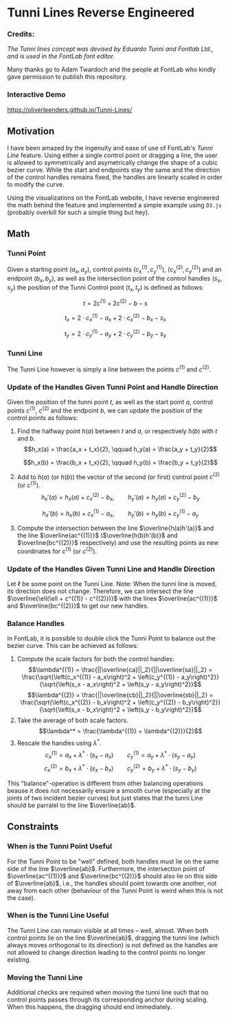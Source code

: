 # Tunni Lines Reverse Engineered

### Credits:
_The Tunni lines concept was devised by Eduardo Tunni and Fontlab Ltd., and is used in the FontLab
font editor._

Many thanks go to Adam Twardoch and the people at FontLab who kindly gave permission to publish this
repository.

### Interactive Demo

https://oliverleenders.github.io/Tunni-Lines/

## Motivation

I have been amazed by the ingenuity and ease of use of FontLab's _Tunni Line_ feature. Using either
a single control point or dragging a line, the user is allowed to symmetrically and asymetrically
change the shape of a cubic bezier curve. While the start and endpoints stay the same and the
direction of the control handles remains fixed, the handles are linearly scaled in order to modify
the curve.

Using the visualizations on the FontLab website, I have reverse engineered the math behind the
feature and implemented a simple example using `D3.js` (probably overkill for such a simple thing
but hey).

## Math

### Tunni Point

Given a starting point $(a_x, a_y)$, control points $(c_x^{(1)}, c_y^{(1)})$,
$(c_x^{(2)}, c_y^{(2)})$ and an endpoint $(b_x, b_y)$, as well as the intersection point of the
control handles $(s_x, s_y)$ the position of the Tunni Control point $(t_x, t_y)$ is defined as
follows:

$$t = 2 c^{(1)} + 2 c^{(2)} - b - s$$

$$t_x = 2 \cdot c_x^{(1)} - a_x + 2 \cdot c_x^{(2)} - b_x - s_x$$

$$t_y = 2 \cdot c_y^{(1)} - a_y + 2 \cdot c_y^{(2)} - b_y - s_y$$

### Tunni Line

The Tunni Line however is simply a line between the points $c^{(1)}$ and $c^{(2)}$.

### Update of the Handles Given Tunni Point and Handle Direction

Given the position of the tunni point $t$, as well as the start point $a$, control points
$c^{(1)}$, $c^{(2)}$ and the endpoint $b$, we can update the position of the control points as
follows:

1. Find the halfway point $h(a)$ between $t$ and $a$, or respectively $h(b)$ with $t$ and $b$.
    $$h_x(a) = \frac{a_x + t_x}{2}, \qquad h_y(a) = \frac{a_y + t_y}{2}$$

    $$h_x(b) = \frac{b_x + t_x}{2}, \qquad h_y(b) = \frac{b_y + t_y}{2}$$

3. Add to $h(a)$ (or $h(b)$) the vector of the second (or first) control point $c^{(2)}$ (or
    $c^{(1)}$).
    $$h_x'(a) = h_x(a) + c_x^{(2)} - b_x, \qquad h_y'(a) = h_y(a) + c_y^{(2)} - b_y$$

    $$h_x'(b) = h_x(b) + c_x^{(1)} - a_x, \qquad h_y'(b) = h_y(b) + c_y^{(1)} - a_y$$

5. Compute the intersection between the line $\overline{h(a)h'(a)}$ and the line $\overline{ac^{(1)}}$
    ($\overline{h(b)h'(b)}$ and $\overline{bc^{(2)}}$ respectively) and use the resulting points as new coordinates for $c^{(1)}$ (or $c^{(2)}$).

### Update of the Handles Given Tunni Line and Handle Direction

Let $\ell$ be some point on the Tunni Line. Note: When the tunni line is moved, its direction does
not change. Therefore, we can intersect the line $\overline{\ell(\ell + c^{(1)} - c^{(2)})}$ with 
the lines $\overline{ac^{(1)}}$ and $\overline{bc^{(2)}}$ to get our new handles.

### Balance Handles

In FontLab, it is possible to double click the Tunni Point to balance out the bezier curve. This can
be achieved as follows:

1. Compute the scale factors for both the control handles:
    $$\lambda^{(1)} = \frac{||\overline{ca}||_2}{||\overline{sa}||_2} = \frac{\sqrt{\left(c_x^{(1)} - a_x\right)^2 + \left(c_y^{(1)} - a_y\right)^2}}{\sqrt{\left(s_x - a_x\right)^2 + \left(s_y - a_y\right)^2}}$$
    $$\lambda^{(2)} = \frac{||\overline{cb}||_2}{||\overline{sb}||_2} = \frac{\sqrt{\left(c_x^{(2)} - b_x\right)^2 + \left(c_y^{(2)} - b_y\right)^2}}{\sqrt{\left(s_x - b_x\right)^2 + \left(s_y - b_y\right)^2}}$$
2. Take the average of both scale factors.
    $$\lambda^* = \frac{\lambda^{(1)} + \lambda^{(2)}}{2}$$
3. Rescale the handles using $\lambda^{\ast}$.
    $$c_x^{(1)} = a_x + \lambda^* \cdot \left(s_x - a_x\right) \qquad c_y^{(1)} = a_y + \lambda^* \cdot \left(s_y - a_y\right)$$
    $$c_x^{(2)} = b_x + \lambda^* \cdot \left(s_x - b_x\right) \qquad c_y^{(2)} = b_y + \lambda^* \cdot \left(s_y - b_y\right)$$

This "balance"-operation is different from other balancing operations beause it does not necessarily
ensure a smooth curve (especially at the joints of two incident bezier curves) but just states that
the tunni Line should be parralel to the line $\overline{ab}$.

## Constraints

### When is the Tunni Point Useful

For the Tunni Point to be "well" defined, both handles must lie on the same side of the line
$\overline{ab}$. Furthermore, the intersection point of $\overline{ac^{(1)}}$ and
$\overline{bc^{(2)}}$ should also lie on this side of $\overline{ab}$, i.e., the handles should
point towards one another, not away from each other (behaviour of the Tunni Point is weird when this
is not the case).

### When is the Tunni Line Useful

The Tunni Line can remain visible at all times – well, almost. When both control points lie on the
line $\overline{ab}$, dragging the tunni line (which always moves orthogonal to its direction) is
not defined as the handles are not allowed to change direction leading to the control points no
longer existing.

### Moving the Tunni Line

Additional checks are required when moving the tunni line such that no control points passes through
its corresponding anchor during scaling. When this happens, the dragging should end immediately.
